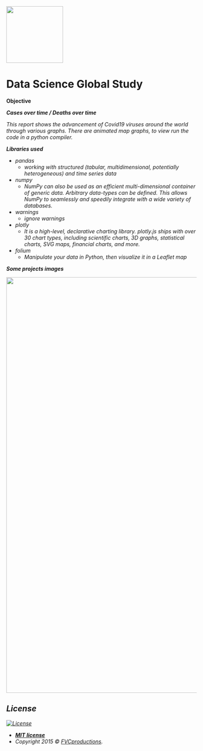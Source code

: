<img src= "https://github.com/TSS-DC/Images-for-readmem/blob/master/World.png" width=150>
  
# Data Science Global Study

<b>Objective</b>

<b><i>Cases over time / Deaths over time</b></em>


<i>This report shows the advancement of Covid19 viruses around the world through various graphs.
There are animated map graphs, to view run the code in a python compiler.</i>

**Libraries used**

- pandas
  * working with structured (tabular, multidimensional, potentially heterogeneous) and time series data
- numpy
  * NumPy can also be used as an efficient multi-dimensional container of generic data. Arbitrary data-types can be defined. This allows       NumPy to seamlessly and speedily integrate with a wide variety of databases.
- warnings
  * ignore warnings
- plotly
  * It is a high-level, declarative charting library. plotly.js ships with over 30 chart types, including scientific charts, 3D graphs, statistical charts, SVG maps, financial charts, and more.
- folium
  *  Manipulate your data in Python, then visualize it in a Leaflet map
  
  
  
 **Some projects images**
  
 <img src= "https://github.com/TSS-DC/Images-for-readmem/blob/master/Cases%20and%20Deaths%20covid19.png?raw=true" width=1100>
 
 
 ## License

[![License](http://img.shields.io/:license-mit-blue.svg?style=flat-square)](http://badges.mit-license.org)

- **[MIT license](http://opensource.org/licenses/mit-license.php)**
- Copyright 2015 © <a href="http://fvcproductions.com" target="_blank">FVCproductions</a>.
  
  
  
